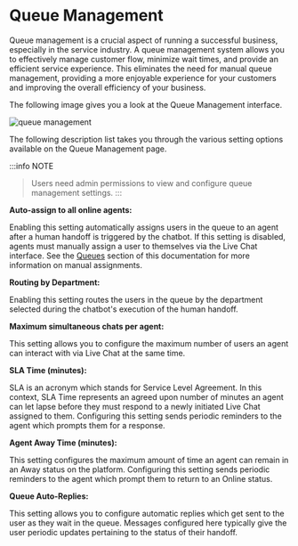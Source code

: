 # Queue Management

Queue management is a crucial aspect of running a successful business, especially in the service industry. A queue management system allows you to effectively manage customer flow, minimize wait times, and provide an efficient service experience. This eliminates the need for manual queue management, providing a more enjoyable experience for your customers and improving the overall efficiency of your business.

The following image gives you a look at the Queue Management interface.

![queue management](https://botlhale-ai-assets.s3.amazonaws.com/queue-management.png)

The following description list takes you through the various setting options available on the Queue Management page.

:::info NOTE
> Users need admin permissions to view and configure queue management settings.
:::

**Auto-assign to all online agents:** 

Enabling this setting automatically assigns users in the queue to an agent after a human handoff is triggered by the chatbot. If this setting is disabled, agents must manually assign a user to themselves via the Live Chat interface. See the [Queues](https://docs.botlhale.xyz/docs/Platform/help-desk/Queue) section of this documentation for more information on manual assignments.

**Routing by Department:**

Enabling this setting routes the users in the queue by the department selected during the chatbot's execution of the human handoff.  

**Maximum simultaneous chats per agent:**

This setting allows you to configure the maximum number of users an agent can interact with via Live Chat at the same time. 

**SLA Time (minutes):**

SLA is an acronym which stands for Service Level Agreement. In this context, SLA Time represents an agreed upon number of minutes an agent can let lapse before they must respond to a newly initiated Live Chat assigned to them. Configuring this setting sends periodic reminders to the agent which prompts them for a response.

**Agent Away Time (minutes):**

This setting configures the maximum amount of time an agent can remain in an Away status on the platform. Configuring this setting sends periodic reminders to the agent which prompt them to return to an Online status.

**Queue Auto-Replies:**

This setting allows you to configure automatic replies which get sent to the user as they wait in the queue. Messages configured here typically give the user periodic updates pertaining to the status of their handoff. 


